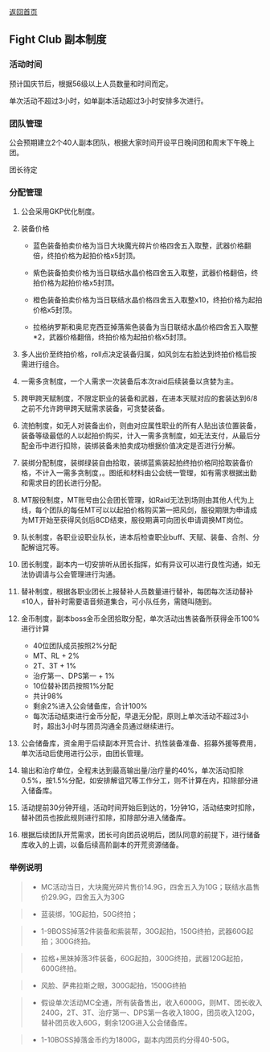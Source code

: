[返回首页](../)

## Fight Club 副本制度


### 活动时间

预计国庆节后，根据56级以上人员数量和时间而定。

单次活动不超过3小时，如单副本活动超过3小时安排多次进行。

### 团队管理

公会预期建立2个40人副本团队，根据大家时间开设平日晚间团和周末下午晚上团。

团长待定

### 分配管理

1. 公会采用GKP优化制度。
2. 装备价格

    * 蓝色装备拍卖价格为当日大块魔光碎片价格四舍五入取整，武器价格翻倍，终拍价格为起拍价格x5封顶。

    * 紫色装备拍卖价格为当日联结水晶价格四舍五入取整，武器价格翻倍，终拍价格为起拍价格x5封顶。

    * 橙色装备拍卖价格为当日联结水晶价格四舍五入取整x10，终拍价格为起拍价格x5封顶。

    * 拉格纳罗斯和奥尼克西亚掉落紫色装备为当日联结水晶价格四舍五入取整*2，武器价格翻倍，终拍价格为起拍价格x5封顶。
3. 多人出价至终拍价格，roll点决定装备归属，如风剑左右脸达到终拍价格后按需进行组合。
4. 一需多贪制度，一个人需求一次装备后本次raid后续装备以贪婪为主。
5. 跨甲跨天赋制度，不限定职业的装备和武器，在进本天赋对应的套装达到6/8之前不允许跨甲跨天赋需求装备，可贪婪装备。
6. 流拍制度，如无人对装备出价，则由对应属性职业的所有人贴出该位置装备，装备等级最低的人以起拍价购买，计入一需多贪制度，如无法支付，从最后分配金币中进行扣除，装绑装备未拍卖成功根据价值决定是否进行分解。
7. 装绑分配制度，装绑绿装自由拾取，装绑蓝紫装起拍终拍价格同拾取装备价格，不计入一需多贪制度，。图纸和材料由公会统一管理，如有需求根据出勤和需求目的团长进行分配。
8. MT服役制度，MT账号由公会团长管理，如Raid无法到场则由其他人代为上线，每个团队的每任MT可以以起拍价格购买第一把风剑，服役期限为申请成为MT开始至获得风剑后8CD结束，服役期满可向团长申请调换MT岗位。
9. 队长制度，各职业设职业队长，进本后检查职业buff、天赋、装备、合剂、分配解诅咒等。
10. 团长制度，副本内一切安排听从团长指挥，如有异议可以进行良性沟通，如无法协调请与公会管理进行沟通。
11. 替补制度，根据各职业团长上报替补人员数量进行替补，每团每次活动替补≤10人，替补时需要语音频道集合，可小队任务，需随叫随到。
12. 金币制度，副本boss金币全团拾取分配，单次活动出售装备所获得金币100%进行计算
    * 40位团队成员按照2%分配
    * MT、RL + 2%
    * 2T、3T + 1%
    * 治疗第一、DPS第一 + 1%
    * 10位替补团员按照1%分配
    * 共计98%
    * 剩余2%进入公会储备库，合计100%
    * 每次活动结束进行金币分配，早退无分配，原则上单次活动不超过3小时，超出3小时与团员沟通全员通过继续进行。
13. 公会储备库，资金用于后续副本开荒合计、抗性装备准备、招募外援等费用，单次活动后使用进行公示，由团长管理。
14. 输出和治疗单位，全程未达到最高输出量/治疗量的40%，单次活动扣除0.5%，按1.5%分配，如安排解诅咒等工作分工，则不计算在内，扣除部分进入储备库。
15. 活动提前30分钟开组，活动时间开始后到达的，1分钟1G，活动结束时扣除，替补团员也按此规则进行扣除，扣除部分进入储备库。
16. 根据后续团队开荒需求，团长可向团员说明后，团队同意的前提下，进行储备库收入的上调，以备后续高阶副本的开荒资源储备。

### 举例说明

> * MC活动当日，大块魔光碎片售价14.9G，四舍五入为10G；联结水晶售价29.9G，四舍五入为30G

> * 蓝装绑，10G起拍，50G终拍；

> * 1-9BOSS掉落2件装备和紫装帮，30G起拍，150G终拍，武器60G起拍；300G终拍。

> * 拉格+黑妹掉落3件装备，60G起拍，300G终拍，武器120G起拍，600G终拍。

> * 风脸、萨弗拉斯之眼，300G起拍，1500G终拍

> * 假设单次活动MC全通，所有装备售出，收入6000G，则MT、团长收入240G，2T、3T、治疗第一、DPS第一各收入180G，团员收入120G，替补团员收入60G，剩余120G进入公会储备库。

> * 1-10BOSS掉落金币约为1800G，副本内团员约分得40-50G。